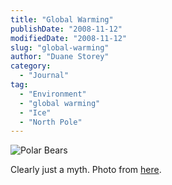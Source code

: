 ```yaml
---
title: "Global Warming"
publishDate: "2008-11-12"
modifiedDate: "2008-11-12"
slug: "global-warming"
author: "Duane Storey"
category:
  - "Journal"
tag:
  - "Environment"
  - "global warming"
  - "Ice"
  - "North Pole"
---
```


![Polar Bears](http://www.ens-newswire.com/ens/jan2007/20070102_polarbears.jpg)

Clearly just a myth. Photo from [here](http://world360.youngester.com/2008/11/north-pole-with-no-ice.html).